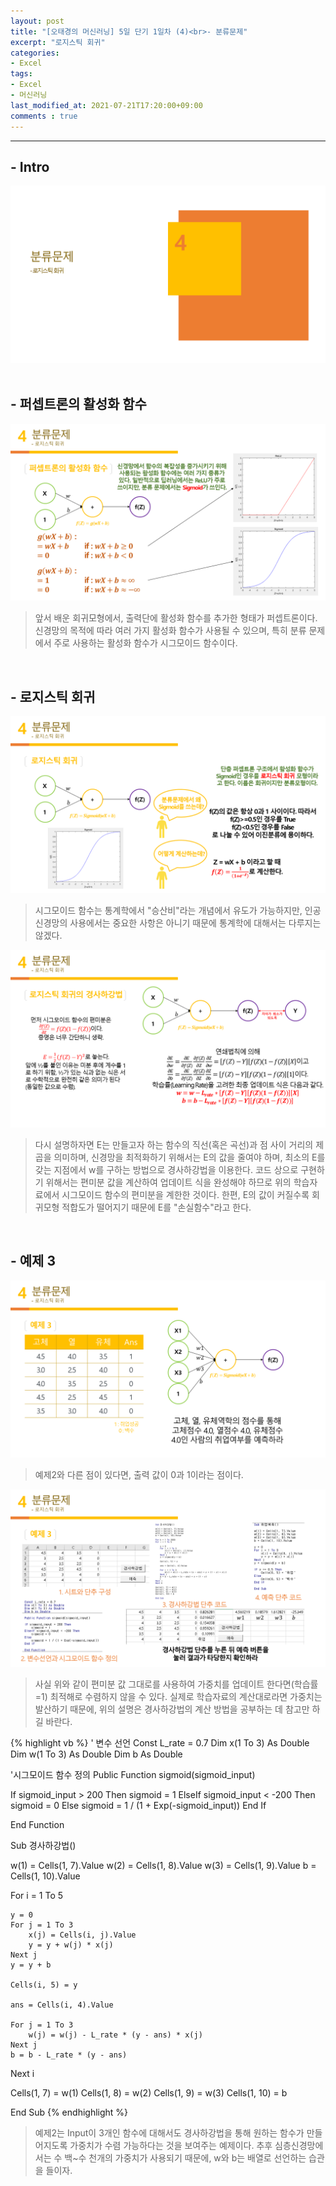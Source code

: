 ```yaml
---
layout: post
title: "[오태경의 머신러닝] 5일 단기 1일차 (4)<br>- 분류문제"
excerpt: "로지스틱 회귀"
categories:
- Excel
tags:
- Excel
- 머신러닝
last_modified_at: 2021-07-21T17:20:00+09:00
comments : true
---
```

<hr>

<h2>- Intro</h2>
<div style="align-items: center;">
    <img src="/assets/post-image/Excel-5일-단기-1/슬라이드23.PNG">
</div>

<br>
<h2>- 퍼셉트론의 활성화 함수</h2>
<div style="align-items: center;">
    <img src="/assets/post-image/Excel-5일-단기-1/슬라이드24.PNG">
</div>

> 앞서 배운 회귀모형에서, 출력단에 활성화 함수를 추가한 형태가 퍼셉트론이다. 신경망의 목적에 따라 여러 가지 활성화 함수가 사용될 수 있으며, 특히 분류 문제에서 주로 사용하는 활성화 함수가 시그모이드 함수이다.

<br>
<h2>- 로지스틱 회귀</h2>
<div style="align-items: center;">
    <img src="/assets/post-image/Excel-5일-단기-1/슬라이드25.PNG">
</div>

> 시그모이드 함수는 통계학에서 "승산비"라는 개념에서 유도가 가능하지만, 인공신경망의 사용에서는 중요한 사항은 아니기 때문에 통계학에 대해서는 다루지는 않겠다.

<div style="align-items: center;">
    <img src="/assets/post-image/Excel-5일-단기-1/슬라이드26.PNG">
</div>

> 다시 설명하자면 E는 만들고자 하는 함수의 직선(혹은 곡선)과 점 사이 거리의 제곱을 의미하며, 신경망을 최적화하기 위해서는 E의 값을 줄여야 하며, 최소의 E를 갖는 지점에서 w를 구하는 방법으로 경사하강법을 이용한다. 코드 상으로 구현하기 위해서는 편미분 값을 계산하여 업데이트 식을 완성해야 하므로 위의 학습자료에서 시그모이드 함수의 편미분을 계한한 것이다. 한편, E의 값이 커질수록 회귀모형 적합도가 떨어지기 때문에 E를 "손실함수"라고 한다.

<br>
<h2>- 예제 3</h2>
<div style="align-items: center;">
    <img src="/assets/post-image/Excel-5일-단기-1/슬라이드27.PNG">
</div>

> 예제2와 다른 점이 있다면, 출력 값이 0과 1이라는 점이다.

<div style="align-items: center;">
    <img src="/assets/post-image/Excel-5일-단기-1/슬라이드28.PNG">
</div>

> 사실 위와 같이 편미분 값 그대로를 사용하여 가중치를 업데이트 한다면(학습률=1) 최적해로 수렴하지 않을 수 있다. 실제로 학습자료의 계산대로라면 가중치는 발산하기 때문에, 위의 설명은 경사하강법의 계산 방법을 공부하는 데 참고만 하길 바란다.

{% highlight vb %}
' 변수 선언
Const L_rate = 0.7
Dim x(1 To 3) As Double
Dim w(1 To 3) As Double
Dim b As Double

'시그모이드 함수 정의
Public Function sigmoid(sigmoid_input)

If sigmoid_input > 200 Then
    sigmoid = 1
ElseIf sigmoid_input < -200 Then
    sigmoid = 0
Else
    sigmoid = 1 / (1 + Exp(-sigmoid_input))
End If

End Function


Sub 경사하강법()

w(1) = Cells(1, 7).Value
w(2) = Cells(1, 8).Value
w(3) = Cells(1, 9).Value
b = Cells(1, 10).Value

For i = 1 To 5

    y = 0
    For j = 1 To 3
        x(j) = Cells(i, j).Value
        y = y + w(j) * x(j)
    Next j
    y = y + b

    Cells(i, 5) = y

    ans = Cells(i, 4).Value

    For j = 1 To 3
        w(j) = w(j) - L_rate * (y - ans) * x(j)
    Next j
    b = b - L_rate * (y - ans)

Next i

Cells(1, 7) = w(1)
Cells(1, 8) = w(2)
Cells(1, 9) = w(3)
Cells(1, 10) = b

End Sub
{% endhighlight %}

> 예제2는 Input이 3개인 함수에 대해서도 경사하강법을 통해 원하는 함수가 만들어지도록 가중치가 수렴 가능하다는 것을 보여주는 예제이다. 추후 심층신경망에서는 수 백~수 천개의 가중치가 사용되기 때문에, w와 b는 배열로 선언하는 습관을 들이자.

<br>